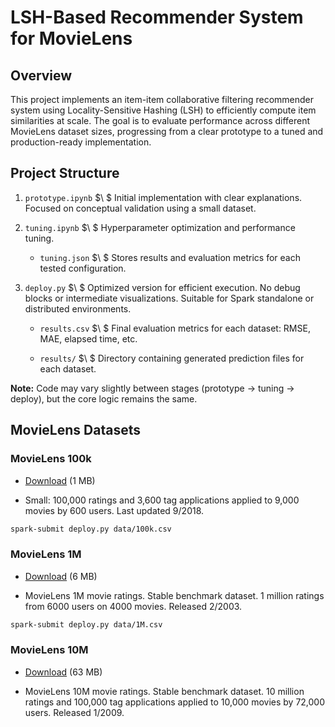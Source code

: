 # LSH-Based Recommender System for MovieLens

## Overview

This project implements an item-item collaborative filtering recommender system using Locality-Sensitive Hashing (LSH) to efficiently compute item similarities at scale. The goal is to evaluate performance across different MovieLens dataset sizes, progressing from a clear prototype to a tuned and production-ready implementation.

## Project Structure

1. `prototype.ipynb` $\\ $ Initial implementation with clear explanations. Focused on conceptual validation using a small dataset.

2. `tuning.ipynb` $\\ $ Hyperparameter optimization and performance tuning.

    - `tuning.json` $\\ $ Stores results and evaluation metrics for each tested configuration.

3. `deploy.py` $\\ $ Optimized version for efficient execution. No debug blocks or intermediate visualizations. Suitable for Spark standalone or distributed environments.

    - `results.csv` $\\ $ Final evaluation metrics for each dataset: RMSE, MAE, elapsed time, etc.

    - `results/` $\\ $ Directory containing generated prediction files for each dataset.

**Note:** Code may vary slightly between stages (prototype → tuning → deploy), but the core logic remains the same.

## MovieLens Datasets

### MovieLens 100k

- [Download](https://files.grouplens.org/datasets/movielens/ml-latest-small.zip) (1 MB)

- Small: 100,000 ratings and 3,600 tag applications applied to 9,000 movies by 600 users. Last updated 9/2018.

```bash
spark-submit deploy.py data/100k.csv
```       

### MovieLens 1M

- [Download](https://files.grouplens.org/datasets/movielens/ml-1m.zip) (6 MB)

- MovieLens 1M movie ratings. Stable benchmark dataset. 1 million ratings from 6000 users on 4000 movies. Released 2/2003.

```bash
spark-submit deploy.py data/1M.csv
```

### MovieLens 10M

- [Download](https://files.grouplens.org/datasets/movielens/ml-10m.zip) (63 MB)

- MovieLens 10M movie ratings. Stable benchmark dataset. 10 million ratings and 100,000 tag applications applied to 10,000 movies by 72,000 users. Released 1/2009.

```bash
```